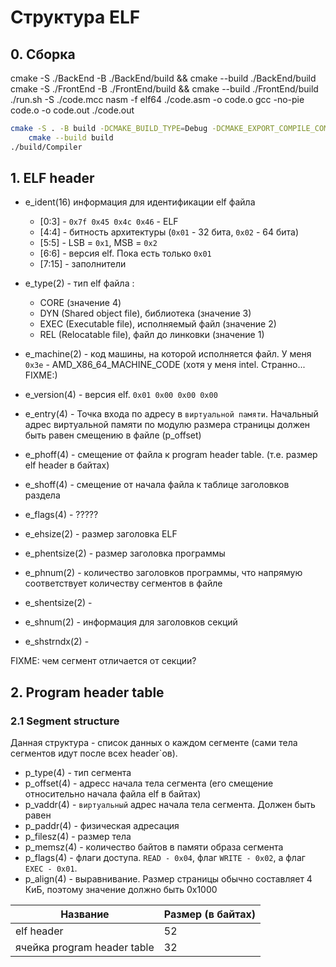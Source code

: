 # Структура ELF

## 0. Cборка
cmake -S ./BackEnd -B ./BackEnd/build && cmake --build ./BackEnd/build
cmake -S ./FrontEnd -B ./FrontEnd/build && cmake --build ./FrontEnd/build
./run.sh -S ./code.mcc
nasm -f elf64 ./code.asm -o code.o
gcc -no-pie code.o -o code.out
./code.out

```sh
cmake -S . -B build -DCMAKE_BUILD_TYPE=Debug -DCMAKE_EXPORT_COMPILE_COMMANDS=ON
    cmake --build build
./build/Compiler
```

## 1. ELF header
* e_ident(16) информация для идентификации elf файла
    * [0:3] - `0x7f 0x45 0x4c 0x46` - ELF
    * [4:4] - битность архитектуры (`0x01` - 32 бита, `0x02` - 64 бита)
    * [5:5] - LSB = `0x1`, MSB = `0x2`
    * [6:6] - версия elf. Пока есть только `0x01`
    * [7:15] - заполнители

* e_type(2) - тип elf файла :
    * CORE (значение 4)
    * DYN (Shared object file), библиотека (значение 3)
    * EXEC (Executable file), исполняемый файл (значение 2)
    * REL (Relocatable file), файл до линковки (значение 1)

* e_machine(2)     - код машины, на которой исполняется файл. У меня `0x3e` - AMD_X86_64_MACHINE_CODE (хотя у меня intel. Странно... FIXME:)
* e_version(4) - версия elf. `0x01 0x00 0x00 0x00`
* e_entry(4)       - Точка входа по адресу в `виртуальной памяти`. Начальный адрес виртуальной памяти по модулю размера страницы должен быть равен смещению в файле (p_offset)
* e_phoff(4)       - смещение от файла к program header table. (т.е. размер elf header в байтах)
* e_shoff(4)       - смещение от начала файла к таблице заголовков раздела
* e_flags(4)       - ?????
* e_ehsize(2)      - размер заголовка ELF
* e_phentsize(2)   - размер заголовка программы
* e_phnum(2)       - количество заголовков программы, что напрямую соответствует количеству сегментов в файле

* e_shentsize(2)    -
* e_shnum(2)        - информация для заголовков секций
* e_shstrndx(2)     -

FIXME: чем сегмент отличается от секции?

## 2. Program header table

### 2.1 Segment structure

Данная структура - список данных о каждом сегменте (сами тела сегментов идут после всех header`ов).

* p_type(4)     - тип сегмента
* p_offset(4)   - адресс начала тела сегмента (его смещение относительно начала файла elf в байтах)
* p_vaddr(4)    - `виртуальный` адрес начала тела сегмента. Должен быть равен
* p_paddr(4)    - физическая адресация
* p_filesz(4)   - размер тела
* p_memsz(4)    - количество байтов в памяти образа сегмента
* p_flags(4)    - флаги доступа. `READ - 0x04`, флаг `WRITE - 0x02`, а флаг `EXEC - 0x01`.
* p_align(4)    - выравнивание. Размер страницы обычно составляет 4 КиБ, поэтому значение должно быть 0x1000

Название                        | Размер (в байтах) |
--------------------------------|-------------------|
elf header                      |       52          |
ячейка program header table     |       32          |